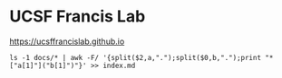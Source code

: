 # UCSF Francis Lab


https://ucsffrancislab.github.io




```
ls -1 docs/* | awk -F/ '{split($2,a,".");split($0,b,".");print "* ["a[1]"]("b[1]")"}' >> index.md
```

